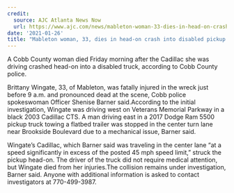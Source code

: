 ```yaml
---
credit:
  source: AJC Atlanta News Now
  url: https://www.ajc.com/news/mableton-woman-33-dies-in-head-on-crash-into-disabled-pickup-truck/TO3MXYGU7BAXZBXGYXZBRJH474/
date: '2021-01-26'
title: "Mableton woman, 33, dies in head-on crash into disabled pickup truck"
---
```

A Cobb County woman died Friday morning after the Cadillac she was driving crashed head-on into a disabled truck, according to Cobb County police.

Brittany Wingate, 33, of Mableton, was fatally injured in the wreck just before 9 a.m. and pronounced dead at the scene, Cobb police spokeswoman Officer Shenise Barner said.According to the initial investigation, Wingate was driving west on Veterans Memorial Parkway in a black 2003 Cadillac CTS. A man driving east in a 2017 Dodge Ram 5500 pickup truck towing a flatbed trailer was stopped in the center turn lane near Brookside Boulevard due to a mechanical issue, Barner said.

Wingate’s Cadillac, which Barner said was traveling in the center lane “at a speed significantly in excess of the posted 45 mph speed limit,” struck the pickup head-on. The driver of the truck did not require medical attention, but Wingate died from her injuries.The collision remains under investigation, Barner said. Anyone with additional information is asked to contact investigators at 770-499-3987.
